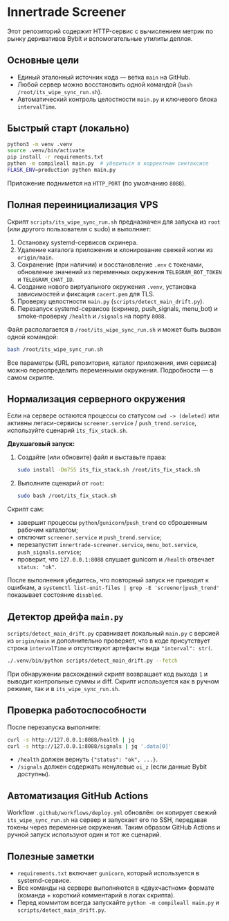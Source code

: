 # Innertrade Screener

Этот репозиторий содержит HTTP-сервис c вычислением метрик по рынку деривативов Bybit и вспомогательные утилиты деплоя.

## Основные цели

* Единый эталонный источник кода — ветка `main` на GitHub.
* Любой сервер можно восстановить одной командой (`bash /root/its_wipe_sync_run.sh`).
* Автоматический контроль целостности `main.py` и ключевого блока `intervalTime`.

## Быстрый старт (локально)

```bash
python3 -m venv .venv
source .venv/bin/activate
pip install -r requirements.txt
python -m compileall main.py  # убедиться в корректном синтаксисе
FLASK_ENV=production python main.py
```

Приложение поднимется на `HTTP_PORT` (по умолчанию `8088`).

## Полная переинициализация VPS

Скрипт `scripts/its_wipe_sync_run.sh` предназначен для запуска из `root` (или другого пользователя с sudo) и выполняет:

1. Остановку systemd-сервисов скринера.
2. Удаление каталога приложения и клонирование свежей копии из `origin/main`.
3. Сохранение (при наличии) и восстановление `.env` с токенами, обновление значений из переменных окружения `TELEGRAM_BOT_TOKEN` и `TELEGRAM_CHAT_ID`.
4. Создание нового виртуального окружения `.venv`, установка зависимостей и фиксация `cacert.pem` для TLS.
5. Проверку целостности `main.py` (`scripts/detect_main_drift.py`).
6. Перезапуск systemd-сервисов (скринер, push_signals, menu_bot) и smoke-проверку `/health` и `/signals` на порту `8088`.

Файл располагается в `/root/its_wipe_sync_run.sh` и может быть вызван одной командой:

```bash
bash /root/its_wipe_sync_run.sh
```

Все параметры (URL репозитория, каталог приложения, имя сервиса) можно переопределить переменными окружения. Подробности — в самом скрипте.

## Нормализация серверного окружения

Если на сервере остаются процессы со статусом `cwd -> (deleted)` или активны легаси-сервисы `screener.service` / `push_trend.service`, используйте сценарий `its_fix_stack.sh`.

**Двухшаговый запуск:**

1. Создайте (или обновите) файл и выставьте права:

   ```bash
   sudo install -Dm755 its_fix_stack.sh /root/its_fix_stack.sh
   ```

2. Выполните сценарий от `root`:

   ```bash
   sudo bash /root/its_fix_stack.sh
   ```

Скрипт сам:

* завершит процессы `python`/`gunicorn`/`push_trend` со сброшенным рабочим каталогом;
* отключит `screener.service` и `push_trend.service`;
* перезапустит `innertrade-screener.service`, `menu_bot.service`, `push_signals.service`;
* проверит, что `127.0.0.1:8088` слушает gunicorn и `/health` отвечает `status: "ok"`.

После выполнения убедитесь, что повторный запуск не приводит к ошибкам, а `systemctl list-unit-files | grep -E 'screener|push_trend'` показывает состояние `disabled`.

## Детектор дрейфа `main.py`

`scripts/detect_main_drift.py` сравнивает локальный `main.py` c версией из `origin/main` и дополнительно проверяет, что в коде присутствует строка `intervalTime` и отсутствуют артефакты вида `"interval": str(`.

```bash
./.venv/bin/python scripts/detect_main_drift.py --fetch
```

При обнаружении расхождений скрипт возвращает код выхода `1` и выводит контрольные суммы и diff. Скрипт используется как в ручном режиме, так и в `its_wipe_sync_run.sh`.

## Проверка работоспособности

После перезапуска выполните:

```bash
curl -s http://127.0.0.1:8088/health | jq
curl -s http://127.0.0.1:8088/signals | jq '.data[0]'
```

* `/health` должен вернуть `{"status": "ok", ...}`.
* `/signals` должен содержать ненулевые `oi_z` (если данные Bybit доступны).

## Автоматизация GitHub Actions

Workflow `.github/workflows/deploy.yml` обновлён: он копирует свежий `its_wipe_sync_run.sh` на сервер и запускает его по SSH, передавая токены через переменные окружения. Таким образом GitHub Actions и ручной запуск используют один и тот же сценарий.

## Полезные заметки

* `requirements.txt` включает `gunicorn`, который используется в systemd-сервисе.
* Все команды на сервере выполняются в «двухчастном» формате (команда + короткий комментарий в логах скрипта).
* Перед коммитом всегда запускайте `python -m compileall main.py` и `scripts/detect_main_drift.py`.
